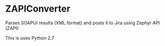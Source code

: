 # ZAPIConverter
Parses SOAPUI results (XML format) and posts it to Jira using Zephyr API (ZAPI)

This is uses Python 2.7

